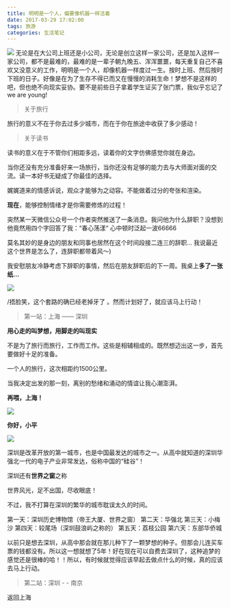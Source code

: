 ```yaml
---
title: 明明是一个人，偏要像机器一样活着
date: 2017-03-29 17:02:00
tags: 旅游
categories: 生活笔记
---
```

![](http://oe3vwrk94.bkt.clouddn.com/zealer.png)
无论是在大公司上班还是小公司，无论是创立这样一家公司，还是加入这样一家公司，都不是最难的，最难的是一辈子朝九晚五、浑浑噩噩，每天重复自己不喜欢又没意义的工作，明明是一个人，却像机器一样度过一生。按时上班、然后按时下班的日子。好像是在为了生存不得已而又在慢慢的消耗生命！梦想不是这样的吧，但也绝不向现实妥协。要不是前些日子拿着学生证买了张门票，我似乎忘记了 we are young!
<!-- more -->

> 关于旅行

旅行的意义不在于你去过多少城市，而在于你在旅途中收获了多少感动！

> 关于读书

读书的意义在于不管你们相距多远，读着你的文字仿佛感觉你就在身边。

当你还没有充分准备好来一场旅行，当你还没有足够的能力去与大师面对面的交流。读一本好书无疑成了你最佳的选择。

娓娓道来的情感诉说，观众才能够为之动容。不能做着过分的夸张和渲染。

**现在**，能够控制情绪才是你需要修炼的过程！

突然某一天微信公众号一个作者突然推送了一条消息。我问他为什么辞职？没想到他竟然用四个字回答了我：“春心荡漾“  心中顿时泛起一波66666

莫名其妙的是身边的朋友和同事也居然在这个时间段接二连三的辞职… 我说最近这个世界是怎么了，连辞职都带着风～)

我安慰朋友冷静考虑下辞职的事情，然后在朋友辞职后的下一周。我桌上**多了一张纸…**


![](http://oe3vwrk94.bkt.clouddn.com/%E8%BE%9E%E8%81%8C%E6%8A%A5%E5%91%8A)


/捂脸笑，这个套路的确已经老掉牙了 。然而计划好了，就应该马上行动！


> 第一站：上海 ——  深圳

**用心走的叫梦想，用脚走的叫现实**


不是为了旅行而旅行，工作而工作。这些是相辅相成的。既然想迈出这一步，首先要做好十足的准备。

一个人的旅行，这次相距约1500公里。

当我决定出发的那一刻，离别的愁绪和涌动的情谊让我心潮澎湃。

**再喂，上海！**

![](http://oe3vwrk94.bkt.clouddn.com/%E4%B8%8A%E6%B5%B7%E4%B8%9C%E6%96%B9%E6%98%8E%E7%8F%A0.jpg)


**你好，小平**

![](http://oe3vwrk94.bkt.clouddn.com/%E9%82%93%E5%B0%8F%E5%B9%B3.jpg)

深圳是改革开放的第一城市，也是中国最发达的城市之一。从高中就知道的深圳华强北一代的电子产业非常发达，俗称中国的“硅谷”！

深圳还有**世界之窗**之称

世界风光，足不出国，尽收眼底！

不过，我不打算在深圳的繁华的城市耽误太久的时间。

第一天：深圳历史博物馆（帝王大厦、世界之窗）
第二天：华强北
第三天：小梅沙
第四天：较尾场（深圳鼓浪屿之称的）
第五天：荔枝公园
第六天：东部华侨城

以前只是想去深圳，从高中那会就在那儿种下了一颗梦想的种子。但那会儿连买车票的钱都没有。所以这一想就想了5年！好在现在可以自费去深圳了，这种追梦的感觉还是很棒的哈！！所以，有时候就觉得应该早起去做点什么的时候，真的应该去马上行动。

> 第二站：深圳 - - 南京




返回上海